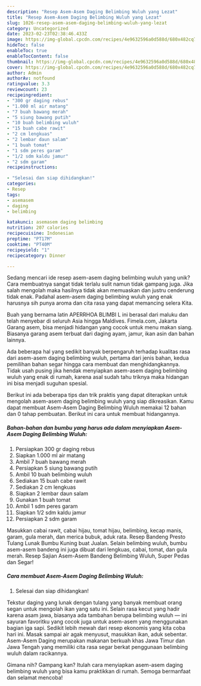 ```yaml
---
description: "Resep Asem-Asem Daging Belimbing Wuluh yang Lezat"
title: "Resep Asem-Asem Daging Belimbing Wuluh yang Lezat"
slug: 1026-resep-asem-asem-daging-belimbing-wuluh-yang-lezat
category: Uncategorized
date: 2023-02-23T02:38:46.433Z
image: https://img-global.cpcdn.com/recipes/4e9632596a0d588d/680x482cq70/asem-asem-daging-belimbing-wuluh-foto-resep-utama.jpg
hideToc: false
enableToc: true
enableTocContent: false
thumbnail: https://img-global.cpcdn.com/recipes/4e9632596a0d588d/680x482cq70/asem-asem-daging-belimbing-wuluh-foto-resep-utama.jpg
cover: https://img-global.cpcdn.com/recipes/4e9632596a0d588d/680x482cq70/asem-asem-daging-belimbing-wuluh-foto-resep-utama.jpg
author: Admin
authorAv: notfound
ratingvalue: 3.3
reviewcount: 23
recipeingredient:
- "300 gr daging rebus"
- "1.000 ml air matang"
- "7 buah bawang merah"
- "5 siung bawang putih"
- "10 buah belimbing wuluh"
- "15 buah cabe rawit"
- "2 cm lengkuas"
- "2 lembar daun salam"
- "1 buah tomat"
- "1 sdm peres garam"
- "1/2 sdm kaldu jamur"
- "2 sdm garam"
recipeinstructions:

- "Selesai dan siap dihidangkan!"
categories:
- Resep
tags:
- asemasem
- daging
- belimbing

katakunci: asemasem daging belimbing 
nutrition: 207 calories
recipecuisine: Indonesian
preptime: "PT17M"
cooktime: "PT40M"
recipeyield: "1"
recipecategory: Dinner

---
```





Sedang mencari ide resep asem-asem daging belimbing wuluh yang unik? Cara membuatnya sangat tidak terlalu sulit namun tidak gampang juga. Jika salah mengolah maka hasilnya tidak akan memuaskan dan justru cenderung tidak enak. Padahal asem-asem daging belimbing wuluh yang enak harusnya sih punya aroma dan cita rasa yang dapat memancing selera Kita.





Buah yang bernama latin APERRHOA BLIMBI L ini berasal dari maluku dan telah menyebar di seluruh Asia hingga Maldives. Fimela.com, Jakarta Garang asem, bisa menjadi hidangan yang cocok untuk menu makan siang. Biasanya garang asem terbuat dari daging ayam, jamur, ikan asin dan bahan lainnya.

Ada beberapa hal yang sedikit banyak berpengaruh terhadap kualitas rasa dari asem-asem daging belimbing wuluh, pertama dari jenis bahan, kedua pemilihan bahan segar hingga cara membuat dan menghidangkannya. Tidak usah pusing jika hendak menyiapkan asem-asem daging belimbing wuluh yang enak di rumah, karena asal sudah tahu triknya maka hidangan ini bisa menjadi suguhan spesial.






Berikut ini ada beberapa tips dan trik praktis yang dapat diterapkan untuk mengolah asem-asem daging belimbing wuluh yang siap dikreasikan. Kamu dapat membuat Asem-Asem Daging Belimbing Wuluh memakai 12 bahan dan 0 tahap pembuatan. Berikut ini cara untuk membuat hidangannya.

<!--inarticleads1-->

##### Bahan-bahan dan bumbu yang harus ada dalam menyiapkan Asem-Asem Daging Belimbing Wuluh:

1. Persiapkan 300 gr daging rebus
1. Siapkan 1.000 ml air matang
1. Ambil 7 buah bawang merah
1. Persiapkan 5 siung bawang putih
1. Ambil 10 buah belimbing wuluh
1. Sediakan 15 buah cabe rawit
1. Sediakan 2 cm lengkuas
1. Siapkan 2 lembar daun salam
1. Gunakan 1 buah tomat
1. Ambil 1 sdm peres garam
1. Siapkan 1/2 sdm kaldu jamur
1. Persiapkan 2 sdm garam


Masukkan cabai rawit, cabai hijau, tomat hijau, belimbing, kecap manis, garam, gula merah, dan merica bubuk, aduk rata. Resep Bandeng Presto Tulang Lunak Bumbu Kuning buat Jualan. Selain belimbing wuluh, bumbu asem-asem bandeng ini juga dibuat dari lengkuas, cabai, tomat, dan gula merah. Resep Sajian Asem-Asem Bandeng Belimbing Wuluh, Super Pedas dan Segar! 

<!--inarticleads2-->

##### Cara membuat Asem-Asem Daging Belimbing Wuluh:


1. Selesai dan siap dihidangkan!

Tekstur daging yang lunak dengan tulang yang banyak membuat orang segan untuk mengolah ikan yang satu ini. Selain rasa kecut yang hadir karena asam jawa, biasanya ada tambahan berupa belimbing wuluh — ini sayuran favoritku yang cocok juga untuk asem-asem yang menggunakan bagian iga sapi. Sedikit lebih mewah dari resep ekonomis yang kita coba hari ini. Masak sampai air agak menyusut, masukkan ikan, aduk sebentar. Asem-Asem Daging merupakan makanan berkuah khas Jawa Timur dan Jawa Tengah yang memiliki cita rasa segar berkat penggunaan belimbing wuluh dalam racikannya. 

Gimana nih? Gampang kan? Itulah cara menyiapkan asem-asem daging belimbing wuluh yang bisa kamu praktikkan di rumah. Semoga bermanfaat dan selamat mencoba!

